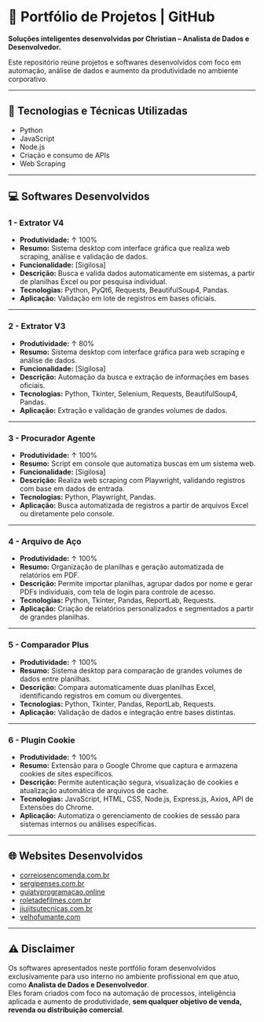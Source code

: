 # 📁 Portfólio de Projetos | GitHub

**Soluções inteligentes desenvolvidas por Christian – Analista de Dados e Desenvolvedor.**

Este repositório reúne projetos e softwares desenvolvidos com foco em automação, análise de dados e aumento da produtividade no ambiente corporativo.

---

## 🚀 Tecnologias e Técnicas Utilizadas

- Python  
- JavaScript  
- Node.js  
- Criação e consumo de APIs  
- Web Scraping  

---

## 💻 Softwares Desenvolvidos

### 1 - Extrator V4

- **Produtividade:** ↑ 100%  
- **Resumo:** Sistema desktop com interface gráfica que realiza web scraping, análise e validação de dados.  
- **Funcionalidade:** [Sigilosa]  
- **Descrição:** Busca e valida dados automaticamente em sistemas, a partir de planilhas Excel ou por pesquisa individual.  
- **Tecnologias:** Python, PyQt6, Requests, BeautifulSoup4, Pandas.  
- **Aplicação:** Validação em lote de registros em bases oficiais.

---

### 2 - Extrator V3

- **Produtividade:** ↑ 80%  
- **Resumo:** Sistema desktop com interface gráfica para web scraping e análise de dados.  
- **Funcionalidade:** [Sigilosa]  
- **Descrição:** Automação da busca e extração de informações em bases oficiais.  
- **Tecnologias:** Python, Tkinter, Selenium, Requests, BeautifulSoup4, Pandas.  
- **Aplicação:** Extração e validação de grandes volumes de dados.

---

### 3 - Procurador Agente

- **Produtividade:** ↑ 100%  
- **Resumo:** Script em console que automatiza buscas em um sistema web.  
- **Funcionalidade:** [Sigilosa]  
- **Descrição:** Realiza web scraping com Playwright, validando registros com base em dados de entrada.  
- **Tecnologias:** Python, Playwright, Pandas.  
- **Aplicação:** Busca automatizada de registros a partir de arquivos Excel ou diretamente pelo console.

---

### 4 - Arquivo de Aço

- **Produtividade:** ↑ 100%  
- **Resumo:** Organização de planilhas e geração automatizada de relatórios em PDF.  
- **Descrição:** Permite importar planilhas, agrupar dados por nome e gerar PDFs individuais, com tela de login para controle de acesso.  
- **Tecnologias:** Python, Tkinter, Pandas, ReportLab, Requests.  
- **Aplicação:** Criação de relatórios personalizados e segmentados a partir de grandes planilhas.

---

### 5 - Comparador Plus

- **Produtividade:** ↑ 100%  
- **Resumo:** Sistema desktop para comparação de grandes volumes de dados entre planilhas.  
- **Descrição:** Compara automaticamente duas planilhas Excel, identificando registros em comum ou divergentes.  
- **Tecnologias:** Python, Tkinter, Pandas, ReportLab, Requests.  
- **Aplicação:** Validação de dados e integração entre bases distintas.

---

### 6 - Plugin Cookie

- **Produtividade:** ↑ 100%  
- **Resumo:** Extensão para o Google Chrome que captura e armazena cookies de sites específicos.  
- **Descrição:** Permite autenticação segura, visualização de cookies e atualização automática de arquivos de cache.  
- **Tecnologias:** JavaScript, HTML, CSS, Node.js, Express.js, Axios, API de Extensões do Chrome.  
- **Aplicação:** Automatiza o gerenciamento de cookies de sessão para sistemas internos ou análises específicas.

---

## 🌐 Websites Desenvolvidos

- [correiosencomenda.com.br](http://correiosencomenda.com.br)
- [sergipenses.com.br](http://sergipenses.com.br)  
- [guiatvprogramacao.online](https://guiatvprogramacao.online/)  
- [roletadefilmes.com.br](https://roletadefilmes.com.br/)  
- [jiujitsutecnicas.com.br](https://jiujitsutecnicas.com.br/)  
- [velhofumante.com](https://velhofumante.com/)

---

## ⚠️ Disclaimer

Os softwares apresentados neste portfólio foram desenvolvidos exclusivamente para uso interno no ambiente profissional em que atuo, como **Analista de Dados e Desenvolvedor**.  
Eles foram criados com foco na automação de processos, inteligência aplicada e aumento de produtividade, **sem qualquer objetivo de venda, revenda ou distribuição comercial**.
